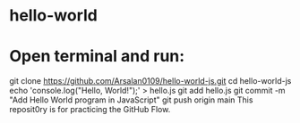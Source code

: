 # hello-world
# Open terminal and run:
git clone https://github.com/Arsalan0109/hello-world-js.git
cd hello-world-js
echo 'console.log("Hello, World!");' > hello.js
git add hello.js
git commit -m "Add Hello World program in JavaScript"
git push origin main
This reposit0ry is for practicing the GitHub Flow.
